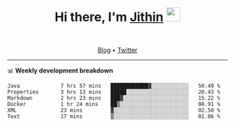 <h1 align="center">Hi there, I'm <a href="https://jithset.github.io/" target="_blank">Jithin</a> <img
src="https://github.com/blackcater/blackcater/raw/main/images/Hi.gif" height="32" /></h1>

<br />

<p align="center">
  <a href="https://jithset.github.io">Blog</a> •
  <a href="https://twitter.com/jithset">Twitter</a>
</p>

---

📊 **Weekly development breakdown**

<!--START_SECTION:waka-->

```text
Java             7 hrs 57 mins   ████████████▓░░░░░░░░░░░░   50.49 %
Properties       3 hrs 13 mins   █████░░░░░░░░░░░░░░░░░░░░   20.43 %
Markdown         2 hrs 23 mins   ███▓░░░░░░░░░░░░░░░░░░░░░   15.22 %
Docker           1 hr 24 mins    ██▒░░░░░░░░░░░░░░░░░░░░░░   08.91 %
XML              23 mins         ▓░░░░░░░░░░░░░░░░░░░░░░░░   02.50 %
Text             17 mins         ▒░░░░░░░░░░░░░░░░░░░░░░░░   01.86 %
```

<!--END_SECTION:waka-->

